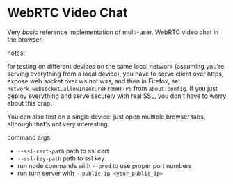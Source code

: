 # WebRTC Video Chat

Very *basic* reference implementation of multi-user, WebRTC video chat in the browser.

notes:

for testing on different devices on the same local network (assuming you're serving everything from a local device), you have to serve client over https, expose web socket over ws not wss, and then in Firefox, set `network.websocket.allowInsecureFromHTTPS` from `about:config`. If you just deploy everything and serve securely with real SSL, you don't have to worry about this crap.

You can also test on a single device: just open multiple browser tabs, although that's not very interesting.

command args:

- `--ssl-cert-path` path to ssl cert
- `--ssl-key-path` path to ssl key
- run node commands with `--prod` to use proper port numbers
- run turn server with `--public-ip <your_public_ip>`